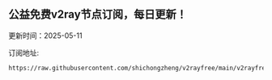 ## 公益免费v2ray节点订阅，每日更新！
更新时间：2025-05-11

订阅地址:
```
https://raw.githubusercontent.com/shichongzheng/v2rayfree/main/v2rayfree
```
